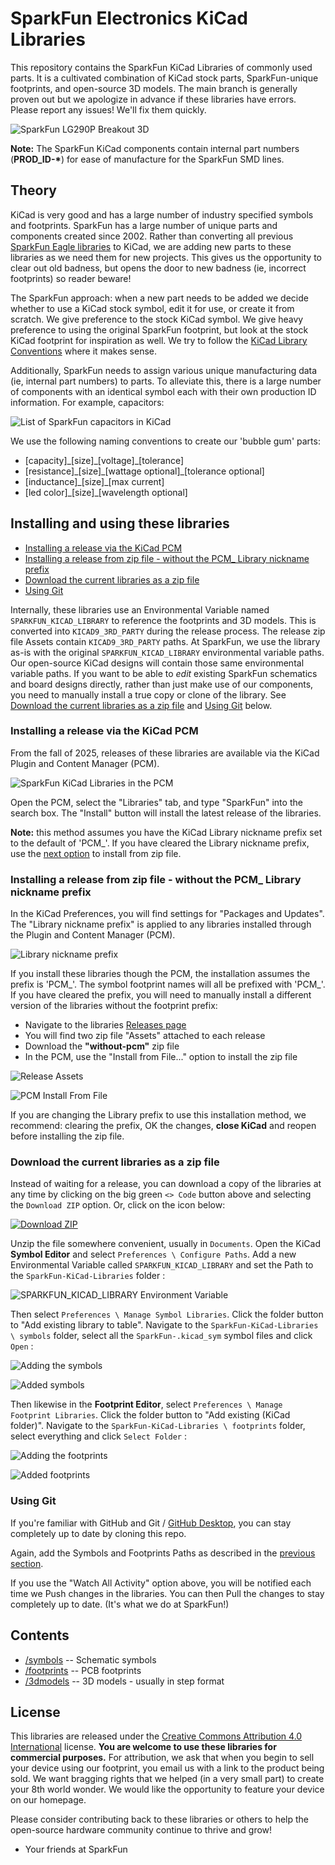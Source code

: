 SparkFun Electronics KiCad Libraries
====================================

This repository contains the SparkFun KiCad Libraries of commonly used parts. It is a cultivated combination of KiCad stock parts,  SparkFun-unique footprints, and open-source 3D models. The main branch is generally proven out but we apologize in advance if these libraries have errors. Please report any issues! We'll fix them quickly.

![SparkFun LG290P Breakout 3D](./img/SparkFun_GNSS_LG290P_Breakout_3D.png)

**Note:** The SparkFun KiCad components contain internal part numbers (**PROD_ID-\***) for ease of manufacture for the SparkFun SMD lines. 

## Theory

KiCad is very good and has a large number of industry specified symbols and footprints. SparkFun has a large number of unique parts and components created since 2002. Rather than converting all previous [SparkFun Eagle libraries](https://github.com/sparkfun/SparkFun-Eagle-Libraries) to KiCad, we are adding new parts to these libraries as we need them for new projects. This gives us the opportunity to clear out old badness, but opens the door to new badness (ie, incorrect footprints) so reader beware!

The SparkFun approach: when a new part needs to be added we decide whether to use a KiCad stock symbol, edit it for use, or create it from scratch. We give preference to the stock KiCad symbol. We give heavy preference to using the original SparkFun footprint, but look at the stock KiCad footprint for inspiration as well. We try to follow the [KiCad Library Conventions](https://klc.kicad.org/) where it makes sense.

Additionally, SparkFun needs to assign various unique manufacturing data (ie, internal part numbers) to parts. To alleviate this, there is a large number of components with an identical symbol each with their own production ID information. For example, capacitors:

![List of SparkFun capacitors in KiCad](./img/Capacitor-List.png)

We use the following naming conventions to create our 'bubble gum' parts: 

* [capacity]\_[size]\_[voltage]_[tolerance]
* [resistance]\_[size]\_[wattage optional]_[tolerance optional]
* [inductance]\_[size]\_[max current]
* [led color]\_[size]\_[wavelength optional]

## Installing and using these libraries

* [Installing a release via the KiCad PCM](#installing-a-release-via-the-kicad-pcm)
* [Installing a release from zip file - without the PCM_ Library nickname prefix](#installing-a-release-from-zip-file---without-the-pcm_-library-nickname-prefix)
* [Download the current libraries as a zip file](#download-the-current-libraries-as-a-zip-file)
* [Using Git](#using-git)

Internally, these libraries use an Environmental Variable named `SPARKFUN_KICAD_LIBRARY` to reference the footprints and 3D models. This is converted into `KICAD9_3RD_PARTY` during the release process. The release zip file Assets contain `KICAD9_3RD_PARTY` paths. At SparkFun, we use the library as-is with the original `SPARKFUN_KICAD_LIBRARY` environmental variable paths. Our open-source KiCad designs will contain those same environmental variable paths. If you want to be able to _edit_ existing SparkFun schematics and board designs directly, rather than just make use of our components, you need to manually install a true copy or clone of the library. See [Download the current libraries as a zip file](#download-the-current-libraries-as-a-zip-file) and [Using Git](#using-git) below.

### Installing a release via the KiCad PCM

From the fall of 2025, releases of these libraries are available via the KiCad Plugin and Content Manager (PCM).

![SparkFun KiCad Libraries in the PCM](./img/PCM.png)

Open the PCM, select the "Libraries" tab, and type "SparkFun" into the search box. The "Install" button will install the latest release of the libraries.

**Note:** this method assumes you have the KiCad Library nickname prefix set to the default of 'PCM_'. If you have cleared the Library nickname prefix, use the [next option](#installing-a-release-from-zip-file---without-the-pcm_-library-nickname-prefix) to install from zip file.

### Installing a release from zip file - without the PCM_ Library nickname prefix

In the KiCad Preferences, you will find settings for "Packages and Updates". The "Library nickname prefix" is applied to any libraries installed through the Plugin and Content Manager (PCM).

![Library nickname prefix](./img/PCM_prefix.png)

If you install these libraries though the PCM, the installation assumes the prefix is 'PCM_'. The symbol footprint names will all be prefixed with 'PCM_'. If you have cleared the prefix, you will need to manually install a different version of the libraries without the footprint prefix:

* Navigate to the libraries [Releases page](https://github.com/sparkfun/SparkFun-KiCad-Libraries/releases)
* You will find two zip file "Assets" attached to each release
* Download the **"without-pcm"** zip file
* In the PCM, use the "Install from File..." option to install the zip file

![Release Assets](./img/Release_Assets.png)

![PCM Install From File](./img/PCM_Install_From_File.png)

If you are changing the Library prefix to use this installation method, we recommend: clearing the prefix, OK the changes, **close KiCad** and reopen before installing the zip file.

### Download the current libraries as a zip file

Instead of waiting for a release, you can download a copy of the libraries at any time by clicking on the big green `<> Code` button above and selecting the `Download ZIP` option. Or, click on the icon below:

[![Download ZIP](./img/Download_Zip.png)](https://github.com/sparkfun/SparkFun-KiCad-Libraries/archive/refs/heads/main.zip "Download ZIP")

Unzip the file somewhere convenient, usually in `Documents`. Open the KiCad **Symbol Editor** and select `Preferences \ Configure Paths`. Add a new Environmental Variable called `SPARKFUN_KICAD_LIBRARY` and set the Path to the `SparkFun-KiCad-Libraries` folder :

![SPARKFUN_KICAD_LIBRARY Environment Variable](./img/Environment_Variable.png)

Then select `Preferences \ Manage Symbol Libraries`. Click the folder button to "Add existing library to table". Navigate to the `SparkFun-KiCad-Libraries \ symbols` folder, select all the `SparkFun-.kicad_sym` symbol files and click `Open` :

![Adding the symbols](./img/Add_Symbols.png)

![Added symbols](./img/Added_Symbols.png)

Then likewise in the **Footprint Editor**, select `Preferences \ Manage Footprint Libraries`. Click the folder button to "Add existing (KiCad folder)". Navigate to the `SparkFun-KiCad-Libraries \ footprints` folder, select everything and click `Select Folder` :

![Adding the footprints](./img/Add_Footprints.png)

![Added footprints](./img/Added_Footprints.png)

### Using Git

If you're familiar with GitHub and Git / [GitHub Desktop](https://desktop.github.com/download/), you can stay completely up to date by cloning this repo.

Again, add the Symbols and Footprints Paths as described in the [previous section](#download-the-current-libraries-as-a-zip-file).

If you use the "Watch All Activity" option above, you will be notified each time we Push changes in the libraries. You can then Pull the changes to stay completely up to date. (It's what we do at SparkFun!)

Contents
-------------------

* [/symbols](https://github.com/sparkfun/SparkFun-KiCad-Libraries/tree/main/symbols) -- Schematic symbols
* [/footprints](https://github.com/sparkfun/SparkFun-KiCad-Libraries/tree/main/footprints) -- PCB footprints
* [/3dmodels](https://github.com/sparkfun/SparkFun-KiCad-Libraries/tree/main/3dmodels) -- 3D models - usually in step format

License
-------------------

This libraries are released under the [Creative Commons Attribution 4.0 International](https://creativecommons.org/licenses/by/4.0/) license. 
**You are welcome to use these libraries for commercial purposes.**
For attribution, we ask that when you begin to sell your device using our footprint, you email us with a link to the product being sold. 
We want bragging rights that we helped (in a very small part) to create your 8th world wonder. 
We would like the opportunity to feature your device on our homepage.

Please consider contributing back to these libraries or others to help the open-source hardware community continue to thrive and grow! 

- Your friends at SparkFun
